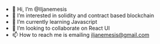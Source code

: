 - 👋 Hi, I’m @Iljanemesis
- 👀 I’m interested in solidity and contract based blockchain
- 🌱 I’m currently learning Javascript
- 💞️ I’m looking to collaborate on React UI
- 📫 How to reach me is emailing iljanemesis@gmail.com

<!---
Iljanemesis/Iljanemesis is a ✨ special ✨ repository because its `README.md` (this file) appears on your GitHub profile.
You can click the Preview link to take a look at your changes.
--->
